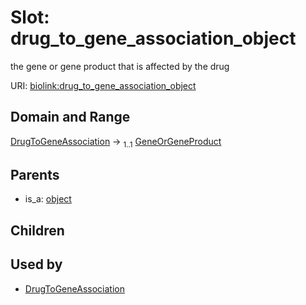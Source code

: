 
# Slot: drug_to_gene_association_object


the gene or gene product that is affected by the drug

URI: [biolink:drug_to_gene_association_object](https://w3id.org/biolink/vocab/drug_to_gene_association_object)


## Domain and Range

[DrugToGeneAssociation](DrugToGeneAssociation.md) &#8594;  <sub>1..1</sub> [GeneOrGeneProduct](GeneOrGeneProduct.md)

## Parents

 *  is_a: [object](object.md)

## Children


## Used by

 * [DrugToGeneAssociation](DrugToGeneAssociation.md)
